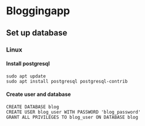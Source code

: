 # Bloggingapp

## Set up database

### Linux

#### Install postgresql
```shell
sudo apt update
sudo apt install postgresql postgresql-contrib
```

#### Create user and database
```postgresql
CREATE DATABASE blog
CREATE USER blog_user WITH PASSWORD 'blog_password'
GRANT ALL PRIVILEGES TO blog_user ON DATABASE blog
```